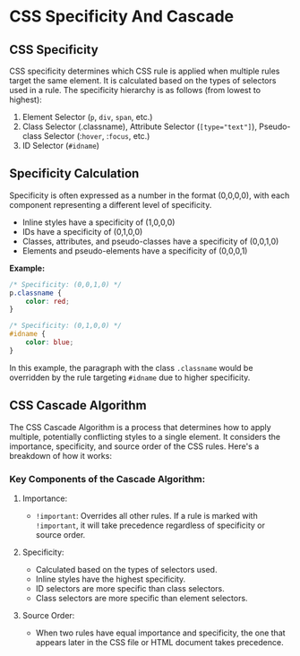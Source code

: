 # CSS Specificity And Cascade

## CSS Specificity
CSS specificity determines which CSS rule is applied when multiple rules target the same element. It is calculated based on the types of selectors used in a rule. The specificity hierarchy is as follows (from lowest to highest):

1. Element Selector (`p`, `div`, `span`, etc.)
2. Class Selector (.classname), Attribute Selector (`[type="text"]`), Pseudo-class Selector (:`hover`, :`focus`, etc.)
3. ID Selector (`#idname`)

## Specificity Calculation
Specificity is often expressed as a number in the format (0,0,0,0), with each component representing a different level of specificity.

- Inline styles have a specificity of (1,0,0,0)
- IDs have a specificity of (0,1,0,0)
- Classes, attributes, and pseudo-classes have a specificity of (0,0,1,0)
- Elements and pseudo-elements have a specificity of (0,0,0,1)

**Example:**
```css
/* Specificity: (0,0,1,0) */
p.classname {
    color: red;
}

/* Specificity: (0,1,0,0) */
#idname {
    color: blue;
}
```
In this example, the paragraph with the class `.classname` would be overridden by the rule targeting `#idname` due to higher specificity.

## CSS Cascade Algorithm
The CSS Cascade Algorithm is a process that determines how to apply multiple, potentially conflicting styles to a single element. It considers the importance, specificity, and source order of the CSS rules. Here's a breakdown of how it works:

### Key Components of the Cascade Algorithm:

1. Importance:
    - `!important`: Overrides all other rules. If a rule is marked with `!important`, it will take precedence regardless of specificity or source order.

2. Specificity:
    - Calculated based on the types of selectors used.
    - Inline styles have the highest specificity.
    - ID selectors are more specific than class selectors.
    - Class selectors are more specific than element selectors.

3. Source Order:
    - When two rules have equal importance and specificity, the one that appears later in the CSS file or HTML document takes precedence.